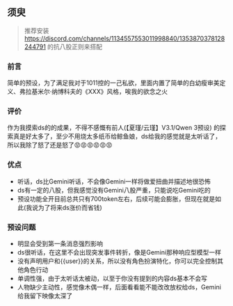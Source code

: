 ##  须臾

> 推荐安装 https://discord.com/channels/1134557553011998840/1353870378128244791 的抗八股正则来搭配

### 前言
简单的预设，为了满足我对于1011控的一己私欲，里面内置了简单的白幼瘦审美定义、弗拉基米尔·纳博科夫的《XXX》风格，唉我的欲念之火

### 评价
作为我摸索ds的的成果，不得不感慨有前人(【夏瑾/云瑾】V3.1/Qwen 3预设) 的探索真是好太多了，至少不用烧太多纸币给鲸鱼娘，ds给我的感觉就是太听话了，所以我除了怒了还是怒了😡😡😡😡😡😡

### 优点

- 听话，ds比Gemini听话，不会像Gemini一样将做爱扭曲并描述地很恐怖
- ds有一定的八股，但我感觉没有Gemini八股严重，只能说吃Gemini吃的
- 预设功能全开目前总共只有700token左右，后续可能会膨胀，但现在就是如此(我说为了将来ds涨价而省钱)

### 预设问题
- 明显会受到第一条消息强烈影响
- ds很听话，在这里不会出现突发事件转折，像是Gemini那种响应型模型一样
- 没有声明用户和{{user}}的关系，所以没有角色扮演特化，你可以完全控制其他角色行动
- 单调性强，由于太听话太被动，以至于你没有提到的内容ds基本不会写
- 人物缺少主动性，感觉像木偶一样，后面看看能不能改改放权给ds，Gemini给我留下映像太深了